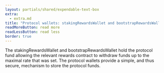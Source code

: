 ```yaml
---
layout: partials/shared/expendable-text-box
extra:
  - extra.md
title: "Protocol wallets: stakingRewardsWallet and bootstrapRewardsWallet"
readMoreButton: read more
readLessButton: read less
border: true
---
```


The stakingRewardsWallet and bootstrapRewardsWallet hold the protocol fund allowing the relevant rewards contract to withdraw funds up to the maximal rate that was set. The protocol wallets provide a simple, and thus secure, mechanism to store the protocol funds.
